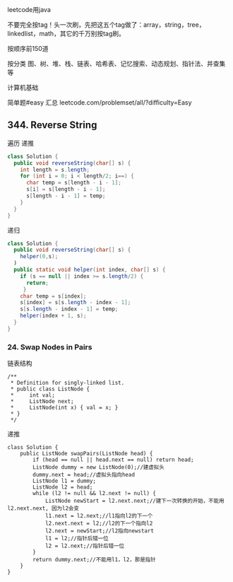 
leetcode用java

不要完全按tag！头一次刷，先把这五个tag做了：array，string，tree，linkedlist，math，其它的千万别按tag刷。

按顺序前150道

按分类   图、树、堆、栈、链表、哈希表、记忆搜索、动态规划、指针法、并查集等



计算机基础

简单题#easy 汇总
leetcode.com/problemset/all/?difficulty=Easy




## 344. Reverse String

遍历 递推
```java
class Solution {
  public void reverseString(char[] s) {
    int length = s.length;
    for (int i = 0; i < length/2; i==) {
      char temp = s[length - i - 1];
      s[i] = s[length - i - 1];
      s[length - i - 1] = temp;
    }
  }
}
```

递归
```java
class Solution {
  public void reverseString(char[] s) {
    helper(0,s);
  )
  public static void helper(int index, char[] s) {
    if (s == null || index >= s.length/2) {
      return;
     }
    char temp = s[index];
    s[index] = s[s.length - index - 1];
    s[s.length - index - 1] = temp;
    helper(index + 1, s);
  }
}
```


### 24. Swap Nodes in Pairs

链表结构
```
/**
 * Definition for singly-linked list.
 * public class ListNode {
 *     int val;
 *     ListNode next;
 *     ListNode(int x) { val = x; }
 * }
 */
```


递推
```
class Solution {
    public ListNode swapPairs(ListNode head) {
        if (head == null || head.next == null) return head;
        ListNode dummy = new ListNode(0);//建虚拟头
        dummy.next = head;//虚拟头指向head
        ListNode l1 = dummy;
        ListNode l2 = head;
        while (l2 != null && l2.next != null) {
            ListNode newStart = l2.next.next;//建下一次转换的开始，不能用l2.next.next, 因为l2会变
            l1.next = l2.next;//l1指向l2的下一个
            l2.next.next = l2;//l2的下一个指向l2
            l2.next = newStart;//l2指向newstart
            l1 = l2;//指针后错一位
            l2 = l2.next;//指针后错一位
        }
        return dummy.next;//不能用l1，l2，那是指针
    }
}
```
